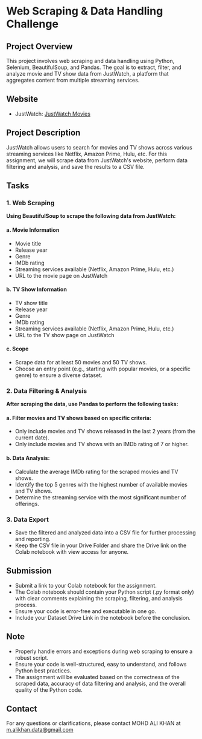 # Web Scraping & Data Handling Challenge

## Project Overview

This project involves web scraping and data handling using Python, Selenium, BeautifulSoup, and Pandas. The goal is to extract, filter, and analyze movie and TV show data from JustWatch, a platform that aggregates content from multiple streaming services.

## Website

- JustWatch: [JustWatch Movies](https://www.justwatch.com/in/movies?release_year_from=2000)

## Project Description

JustWatch allows users to search for movies and TV shows across various streaming services like Netflix, Amazon Prime, Hulu, etc. For this assignment, we will scrape data from JustWatch's website, perform data filtering and analysis, and save the results to a CSV file.

## Tasks

### 1. Web Scraping

**Using BeautifulSoup to scrape the following data from JustWatch:**

#### a. Movie Information
- Movie title
- Release year
- Genre
- IMDb rating
- Streaming services available (Netflix, Amazon Prime, Hulu, etc.)
- URL to the movie page on JustWatch

#### b. TV Show Information
- TV show title
- Release year
- Genre
- IMDb rating
- Streaming services available (Netflix, Amazon Prime, Hulu, etc.)
- URL to the TV show page on JustWatch

#### c. Scope
- Scrape data for at least 50 movies and 50 TV shows.
- Choose an entry point (e.g., starting with popular movies, or a specific genre) to ensure a diverse dataset.

### 2. Data Filtering & Analysis

**After scraping the data, use Pandas to perform the following tasks:**

#### a. Filter movies and TV shows based on specific criteria:
- Only include movies and TV shows released in the last 2 years (from the current date).
- Only include movies and TV shows with an IMDb rating of 7 or higher.

#### b. Data Analysis:
- Calculate the average IMDb rating for the scraped movies and TV shows.
- Identify the top 5 genres with the highest number of available movies and TV shows.
- Determine the streaming service with the most significant number of offerings.

### 3. Data Export

- Save the filtered and analyzed data into a CSV file for further processing and reporting.
- Keep the CSV file in your Drive Folder and share the Drive link on the Colab notebook with view access for anyone.

## Submission

- Submit a link to your Colab notebook for the assignment.
- The Colab notebook should contain your Python script (.py format only) with clear comments explaining the scraping, filtering, and analysis process.
- Ensure your code is error-free and executable in one go.
- Include your Dataset Drive Link in the notebook before the conclusion.

## Note

- Properly handle errors and exceptions during web scraping to ensure a robust script.
- Ensure your code is well-structured, easy to understand, and follows Python best practices.
- The assignment will be evaluated based on the correctness of the scraped data, accuracy of data filtering and analysis, and the overall quality of the Python code.

## Contact

For any questions or clarifications, please contact MOHD ALI KHAN at m.alikhan.data@gmail.com
